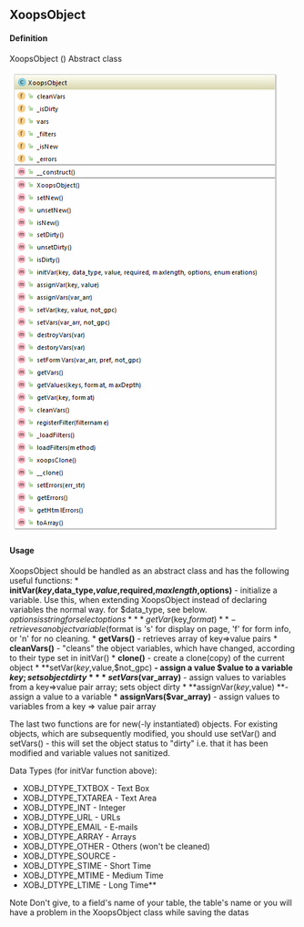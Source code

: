 ## XoopsObject

#### Definition
XoopsObject () Abstract class

![](../../assets/ClassUML/XoopsObject.png)

#### Usage
XoopsObject should be handled as an abstract class and has the following useful functions:
    * **initVar($key,$data_type,$value,$required,$maxlength,$options)** - initialize a variable. Use this, when extending XoopsObject instead of declaring variables the normal way. for $data_type, see below. $options is string for select options
    * **getVar($key,$format)** - retrieves an object variable ($format is 's' for display on page, 'f' for form info, or 'n' for no cleaning.
    * **getVars()** - retrieves array of key=>value pairs
    * **cleanVars()** - "cleans" the object variables, which have changed, according to their type set in initVar()
    * **clone()** - create a clone(copy) of the current object
    * **setVar($key,$value,$not_gpc) **- assign a value $value to a variable $key; sets object dirty
    * **setVars($var_array)** - assign values to variables from a key=>value pair array; sets object dirty
    * **assignVar($key,$value) **- assign a value to a variable
    * **assignVars($var_array)** - assign values to variables from a key => value pair array

The last two functions are for new(-ly instantiated) objects. For existing objects, which are subsequently modified, you should use setVar() and setVars() - this will set the object status to "dirty" i.e. that it has been modified and variable values not sanitized.

Data Types (for initVar function above):

   * XOBJ_DTYPE_TXTBOX - Text Box
   * XOBJ_DTYPE_TXTAREA - Text Area
   * XOBJ_DTYPE_INT - Integer
   * XOBJ_DTYPE_URL - URLs
   * XOBJ_DTYPE_EMAIL - E-mails
   * XOBJ_DTYPE_ARRAY - Arrays
   * XOBJ_DTYPE_OTHER - Others (won't be cleaned)
   * XOBJ_DTYPE_SOURCE -
   * XOBJ_DTYPE_STIME - Short Time
   * XOBJ_DTYPE_MTIME - Medium Time
   * XOBJ_DTYPE_LTIME - Long Time**


Note
Don't give, to a field's name of your table, the table's name or you will have a problem in the XoopsObject class while saving the datas
